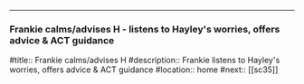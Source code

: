 ---
### Frankie calms/advises H - listens to Hayley's worries, offers advice & ACT guidance

#title:: Frankie calms/advises H
#description:: Frankie listens to Hayley's worries, offers advice & ACT guidance
#location:: home
#next:: [[sc35]]

